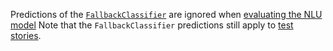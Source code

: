 Predictions of the [`FallbackClassifier`](components.mdx#fallbackclassifier) are
ignored when 
[evaluating the NLU model](testing-your-assistant.mdx#evaluating-an-nlu-model)
Note that the `FallbackClassifier` predictions still apply to 
[test stories](testing-your-assistant.mdx#writing-test-stories).
